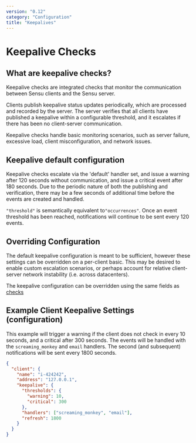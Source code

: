 ```yaml
---
version: "0.12"
category: "Configuration"
title: "Keepalives"
---
```


# Keepalive Checks

## What are keepalive checks?


Keepalive checks are integrated checks that monitor the communication
between Sensu clients and the Sensu server.

Clients publish keepalive status updates periodically, which are
processed and recorded by the server.  The server verifies that
all clients have published a keepalive within a configurable threshold,
and it escalates if there has been no client-server communication.

Keepalive checks handle basic monitoring scenarios, such as server
failure, excessive load, client misconfiguration, and network issues.

## Keepalive default configuration

Keepalive checks escalate via the 'default' handler set, and issue a
warning after 120 seconds without communication, and issue a critical
event after 180 seconds. Due to the periodic nature of both the
publishing and verification, there may be a few seconds of additional
time before the events are created and handled.

`"threshold"` is semantically equivalent to`"occurrences"`. Once an event threshold has been reached, notifications will continue to be sent every 120 events.

## Overriding Configuration

The default keepalive configuration is meant to be sufficient, however
these settings can be overridden on a per-client basic. This may be
desired to enable custom escalation scenarios, or perhaps account for
relative client-server network instability (i.e. across datacenters).

The keepalive configuration can be overridden using the same fields as
[checks](checks)

## Example Client Keepalive Settings (configuration)

This example will trigger a warning if the client does not check in
every 10 seconds, and a critical after 300 seconds.  The events will
be handled with the `screaming_monkey` and `email` handlers. The second
(and subsequent) notifications will be sent every 1800 seconds.

``` json
{
  "client": {
    "name": "i-424242",
    "address": "127.0.0.1",
    "keepalive": {
      "thresholds": {
        "warning": 10,
        "critical": 300
      },
      "handlers": ["screaming_monkey", "email"],
      "refresh": 1800
    }
  }
}
```
